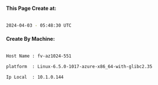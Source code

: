 
   
#### This Page Create at:

```bash

2024-04-03 - 05:48:30 UTC

```

#### Create By Machine:

```bash

Host Name : fv-az1024-551

platform  : Linux-6.5.0-1017-azure-x86_64-with-glibc2.35

Ip Local  : 10.1.0.144

```

